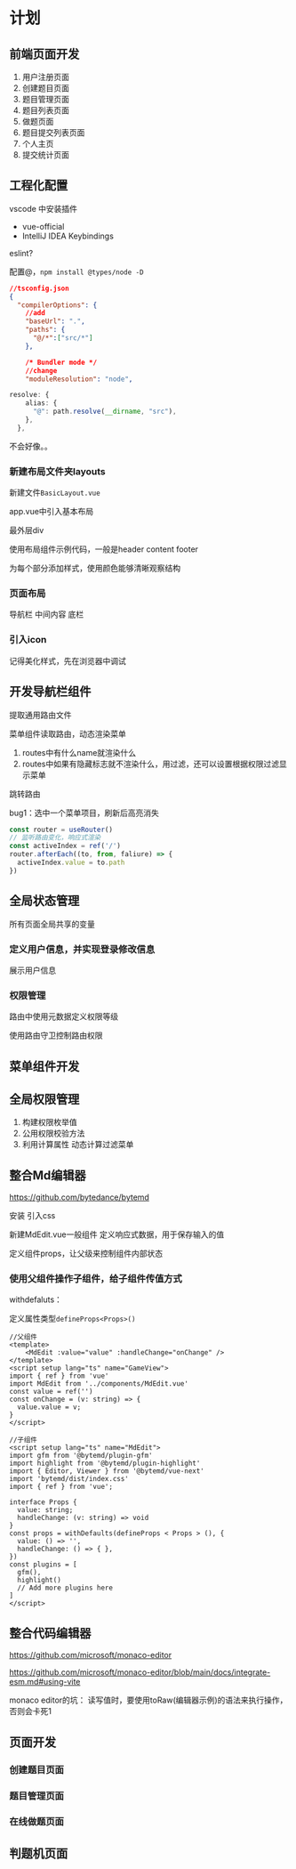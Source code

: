# 计划

## 前端页面开发

1. 用户注册页面
2. 创建题目页面
3. 题目管理页面
4. 题目列表页面
5. 做题页面
6. 题目提交列表页面
7. 个人主页
8. 提交统计页面

## 工程化配置

vscode 中安装插件

- vue-official
- IntelliJ IDEA Keybindings

eslint?



配置@，`npm install @types/node -D`

```json
//tsconfig.json
{
  "compilerOptions": {
    //add
    "baseUrl": ".",
    "paths": {
      "@/*":["src/*"]
    },

    /* Bundler mode */
    //change
    "moduleResolution": "node",
```

```ts
resolve: {
    alias: {
      "@": path.resolve(__dirname, "src"),
    },
  },
```

不会好像。。

### 新建布局文件夹layouts

新建文件`BasicLayout.vue`

app.vue中引入基本布局

最外层div

使用布局组件示例代码，一般是header content footer

为每个部分添加样式，使用颜色能够清晰观察结构

### 页面布局

导航栏
中间内容
底栏



### 引入icon

记得美化样式，先在浏览器中调试

## 开发导航栏组件

提取通用路由文件

菜单组件读取路由，动态渲染菜单

1. routes中有什么name就渲染什么
2. routes中如果有隐藏标志就不渲染什么，用过滤，还可以设置根据权限过滤显示菜单

跳转路由

bug1：选中一个菜单项目，刷新后高亮消失

```ts
const router = useRouter()
// 监听路由变化，响应式渲染
const activeIndex = ref('/')
router.afterEach((to, from, faliure) => {
  activeIndex.value = to.path
})
```





## 全局状态管理

所有页面全局共享的变量

### 定义用户信息，并实现登录修改信息

展示用户信息

### 权限管理

路由中使用元数据定义权限等级

使用路由守卫控制路由权限

## 菜单组件开发



## 全局权限管理

1. 构建权限枚举值
2. 公用权限校验方法
3. 利用计算属性 动态计算过滤菜单

## 整合Md编辑器

https://github.com/bytedance/bytemd

安装
引入css

新建MdEdit.vue一般组件
定义响应式数据，用于保存输入的值

定义组件props，让父级来控制组件内部状态

### 使用父组件操作子组件，给子组件传值方式

withdefaluts：

定义属性类型`defineProps<Props>()`

```vue
//父组件
<template>
    <MdEdit :value="value" :handleChange="onChange" />
</template>
<script setup lang="ts" name="GameView">
import { ref } from 'vue'
import MdEdit from '../components/MdEdit.vue'
const value = ref('')
const onChange = (v: string) => {
  value.value = v;
}
</script>
```

```vue
//子组件
<script setup lang="ts" name="MdEdit">
import gfm from '@bytemd/plugin-gfm'
import highlight from '@bytemd/plugin-highlight'
import { Editor, Viewer } from '@bytemd/vue-next'
import 'bytemd/dist/index.css'
import { ref } from 'vue';

interface Props {
  value: string;
  handleChange: (v: string) => void
}
const props = withDefaults(defineProps < Props > (), {
  value: () => '',
  handleChange: () => { },
})
const plugins = [
  gfm(),
  highlight()
  // Add more plugins here
]
</script>
```

## 整合代码编辑器

https://github.com/microsoft/monaco-editor

https://github.com/microsoft/monaco-editor/blob/main/docs/integrate-esm.md#using-vite

monaco editor的坑：
读写值时，要使用toRaw(编辑器示例)的语法来执行操作，否则会卡死1





## 页面开发

### 创建题目页面

### 题目管理页面

### 在线做题页面

## 判题机页面

​	
